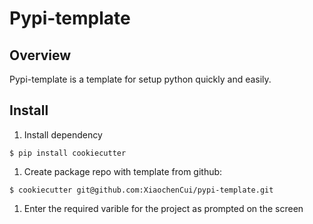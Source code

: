 # Pypi-template

## Overview

Pypi-template is a template for setup python quickly and easily.

## Install

1. Install dependency

 ```
 $ pip install cookiecutter
 ```

1. Create package repo with template from github:

 ```
 $ cookiecutter git@github.com:XiaochenCui/pypi-template.git
 ```

1. Enter the required varible for the project as prompted on the screen
